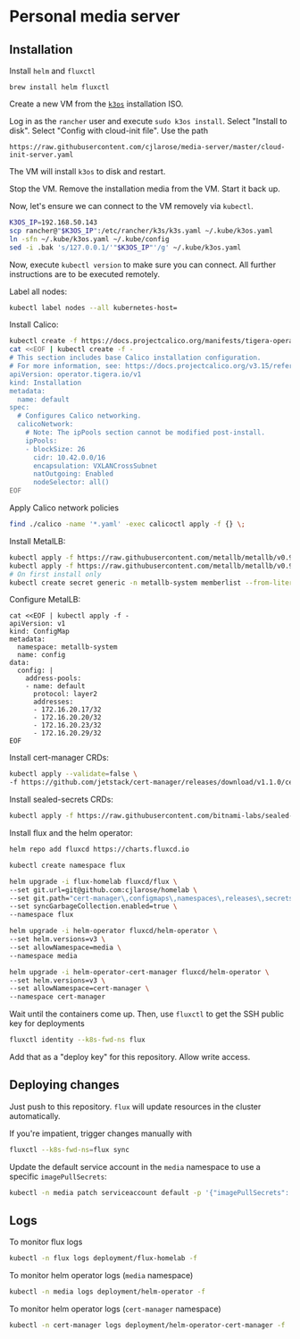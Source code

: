 # Personal media server

## Installation

Install `helm` and `fluxctl`

```
brew install helm fluxctl
```

Create a new VM from the [`k3os`][k3os] installation ISO.

[k3os]: https://github.com/rancher/k3os

Log in as the `rancher` user and execute `sudo k3os install`. Select "Install to disk". Select "Config with cloud-init file". Use the path

```
https://raw.githubusercontent.com/cjlarose/media-server/master/cloud-init-server.yaml
```

The VM will install `k3os` to disk and restart.

Stop the VM. Remove the installation media from the VM. Start it back up.

Now, let's ensure we can connect to the VM removely via `kubectl`.

```sh
K3OS_IP=192.168.50.143
scp rancher@"$K3OS_IP":/etc/rancher/k3s/k3s.yaml ~/.kube/k3os.yaml
ln -sfn ~/.kube/k3os.yaml ~/.kube/config
sed -i .bak 's/127.0.0.1/'"$K3OS_IP"'/g' ~/.kube/k3os.yaml
```

Now, execute `kubectl version` to make sure you can connect. All further instructions are to be executed remotely.

Label all nodes:

```sh
kubectl label nodes --all kubernetes-host=
```

Install Calico:

```sh
kubectl create -f https://docs.projectcalico.org/manifests/tigera-operator.yaml
cat <<EOF | kubectl create -f -
# This section includes base Calico installation configuration.
# For more information, see: https://docs.projectcalico.org/v3.15/reference/installation/api#operator.tigera.io/v1.Installation
apiVersion: operator.tigera.io/v1
kind: Installation
metadata:
  name: default
spec:
  # Configures Calico networking.
  calicoNetwork:
    # Note: The ipPools section cannot be modified post-install.
    ipPools:
    - blockSize: 26
      cidr: 10.42.0.0/16
      encapsulation: VXLANCrossSubnet
      natOutgoing: Enabled
      nodeSelector: all()
EOF
```

Apply Calico network policies

```sh
find ./calico -name '*.yaml' -exec calicoctl apply -f {} \;
```

Install MetalLB:

```sh
kubectl apply -f https://raw.githubusercontent.com/metallb/metallb/v0.9.3/manifests/namespace.yaml
kubectl apply -f https://raw.githubusercontent.com/metallb/metallb/v0.9.3/manifests/metallb.yaml
# On first install only
kubectl create secret generic -n metallb-system memberlist --from-literal=secretkey="$(openssl rand -base64 128)"
```

Configure MetalLB:

```
cat <<EOF | kubectl apply -f -
apiVersion: v1
kind: ConfigMap
metadata:
  namespace: metallb-system
  name: config
data:
  config: |
    address-pools:
    - name: default
      protocol: layer2
      addresses:
      - 172.16.20.17/32
      - 172.16.20.20/32
      - 172.16.20.23/32
      - 172.16.20.29/32
EOF
```

Install cert-manager CRDs:

```sh
kubectl apply --validate=false \
-f https://github.com/jetstack/cert-manager/releases/download/v1.1.0/cert-manager.crds.yaml
```

Install sealed-secrets CRDs:

```sh
kubectl apply -f https://raw.githubusercontent.com/bitnami-labs/sealed-secrets/v0.15.0/helm/sealed-secrets/crds/sealedsecret-crd.yaml
```

Install flux and the helm operator:

```sh
helm repo add fluxcd https://charts.fluxcd.io

kubectl create namespace flux

helm upgrade -i flux-homelab fluxcd/flux \
--set git.url=git@github.com:cjlarose/homelab \
--set git.path="cert-manager\,configmaps\,namespaces\,releases\,secrets\,workloads" \
--set syncGarbageCollection.enabled=true \
--namespace flux

helm upgrade -i helm-operator fluxcd/helm-operator \
--set helm.versions=v3 \
--set allowNamespace=media \
--namespace media

helm upgrade -i helm-operator-cert-manager fluxcd/helm-operator \
--set helm.versions=v3 \
--set allowNamespace=cert-manager \
--namespace cert-manager
```

Wait until the containers come up. Then, use `fluxctl` to get the SSH public key for deployments

```sh
fluxctl identity --k8s-fwd-ns flux
```

Add that as a "deploy key" for this repository. Allow write access.

## Deploying changes

Just push to this repository. `flux` will update resources in the cluster automatically.

If you're impatient, trigger changes manually with

```sh
fluxctl --k8s-fwd-ns=flux sync
```

Update the default service account in the `media` namespace to use a specific `imagePullSecrets`:

```sh
kubectl -n media patch serviceaccount default -p '{"imagePullSecrets": [{"name": "docker-hub"}]}'
```

## Logs

To monitor flux logs

```sh
kubectl -n flux logs deployment/flux-homelab -f
```

To monitor helm operator logs (`media` namespace)

```sh
kubectl -n media logs deployment/helm-operator -f
```

To monitor helm operator logs (`cert-manager` namespace)

```sh
kubectl -n cert-manager logs deployment/helm-operator-cert-manager -f
```
